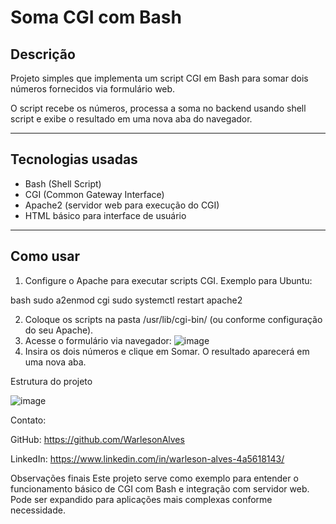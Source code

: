 # Soma CGI com Bash

## Descrição

Projeto simples que implementa um script CGI em Bash para somar dois números fornecidos via formulário web.  

O script recebe os números, processa a soma no backend usando shell script e exibe o resultado em uma nova aba do navegador.

---

## Tecnologias usadas

- Bash (Shell Script)
- CGI (Common Gateway Interface)
- Apache2 (servidor web para execução do CGI)
- HTML básico para interface de usuário

---

## Como usar

1. Configure o Apache para executar scripts CGI. Exemplo para Ubuntu:

bash
sudo a2enmod cgi
sudo systemctl restart apache2

2. Coloque os scripts na pasta /usr/lib/cgi-bin/ (ou conforme configuração do seu Apache).
3. Acesse o formulário via navegador:
![image](https://github.com/user-attachments/assets/0ac98f87-48d2-4367-ab82-b5447ba5956e)
4. Insira os dois números e clique em Somar. O resultado aparecerá em uma nova aba.

Estrutura do projeto

![image](https://github.com/user-attachments/assets/e1d6a72e-94de-4206-8531-88e17f31ed09)


Contato:

GitHub: https://github.com/WarlesonAlves

LinkedIn: https://www.linkedin.com/in/warleson-alves-4a5618143/

Observações finais
Este projeto serve como exemplo para entender o funcionamento básico de CGI com Bash e integração com servidor web.
Pode ser expandido para aplicações mais complexas conforme necessidade.
